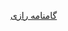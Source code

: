 [گامنامه رازی](https://razigam.ir)

<!---
mojtabavahidinasab/mojtabavahidinasab is a ✨ special ✨ repository because its `README.md` (this file) appears on your GitHub profile.
You can click the Preview link to take a look at your changes.
--->
